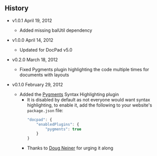## History

- v1.0.1 April 19, 2012
	- Added missing balUtil dependency

- v1.0.0 April 14, 2012
	- Updated for DocPad v5.0

- v0.2.0 March 18, 2012
	- Fixed Pygments plugin highlighting the code multiple times for documents with layouts

- v0.1.0 February 29, 2012
	- Added the [Pygments](http://pygments.org/) Syntax Highlighting plugin
		- It is disabled by default as not everyone would want syntax highlighting, to enable it, add the following to your website's `package.json` file:
			``` javascript
			"docpad": {
				"enabledPlugins": {
					"pygments": true
				}
			}
			```
		- Thanks to [Doug Neiner](https://github.com/dcneiner) for urging it along